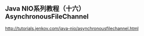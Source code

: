 ## Java NIO系列教程（十六） AsynchronousFileChannel

http://tutorials.jenkov.com/java-nio/asynchronousfilechannel.html

